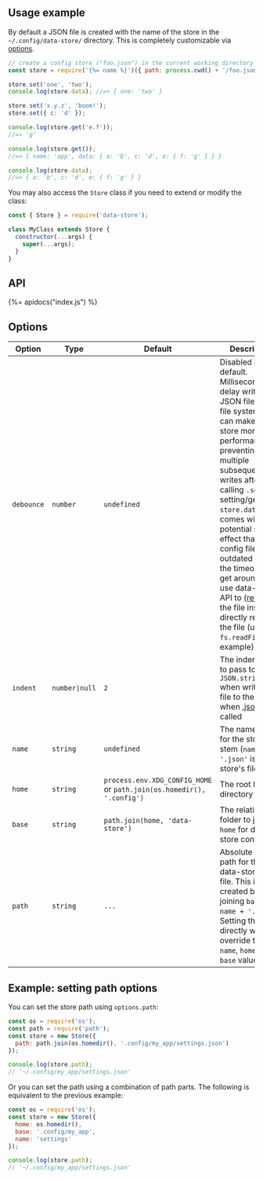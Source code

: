 ## Usage example

By default a JSON file is created with the name of the store in the `~/.config/data-store/` directory. This is completely customizable via [options](#options).

```js
// create a config store ("foo.json") in the current working directory
const store = require('{%= name %}')({ path: process.cwd() + '/foo.json' });

store.set('one', 'two'); 
console.log(store.data); //=> { one: 'two' }

store.set('x.y.z', 'boom!');
store.set({ c: 'd' });

console.log(store.get('e.f'));
//=> 'g'

console.log(store.get());
//=> { name: 'app', data: { a: 'b', c: 'd', e: { f: 'g' } } }

console.log(store.data);
//=> { a: 'b', c: 'd', e: { f: 'g' } }
```

You may also access the `Store` class if you need to extend or modify the class:

```js
const { Store } = require('data-store');

class MyClass extends Store {
  constructor(...args) {
    super(...args);
  }
}
```


## API

{%= apidocs("index.js") %}

## Options

| **Option** | **Type** | **Default** | **Description** |
| --- | --- | --- | --- |
| `debounce` | `number` | `undefined` | Disabled by default. Milliseconds to delay writing the JSON file to the file system. This can make the store more performant by preventing multiple subsequent writes after calling `.set` or setting/getting `store.data`, but comes with the potential side effect that the config file will be outdated during the timeout. To get around this, use data-store's API to [(re-)load](#load) the file instead of directly reading the file (using `fs.readFile` for example). |
| `indent` | `number∣null` | `2` | The indent value to pass to `JSON.stringify()` when writing the file to the fs, or when [.json()](#json) is called |
| `name` | `string` | `undefined` | The name to use for the store file stem (`name + '.json'` is the store's file name) |
| `home` | `string` | `process.env.XDG_CONFIG_HOME` or `path.join(os.homedir(), '.config')` | The root home directory to use |
| `base` | `string` | `path.join(home, 'data-store')` | The relative sub-folder to join to `home` for data-store config files. |
| `path` | `string` | `...` | Absolute file path for the data-store JSON file. This is created by joining `base` to `name + '.json'`. Setting this value directly will override the `name`, `home` and `base` values. |


## Example: setting path options

You can set the store path using `options.path`:

```js
const os = require('os');
const path = require('path');
const store = new Store({
  path: path.join(os.homedir(), '.config/my_app/settings.json')
});

console.log(store.path);
// '~/.config/my_app/settings.json'
```

Or you can set the path using a combination of path parts. The following is equivalent to the previous example:

```js
const os = require('os');
const store = new Store({
  home: os.homedir(),
  base: '.config/my_app',
  name: 'settings'
});

console.log(store.path);
// '~/.config/my_app/settings.json'
```